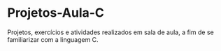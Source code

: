 # Projetos-Aula-C
Projetos, exercícios e atividades realizados em sala de aula, a fim de se familiarizar com a linguagem C.
